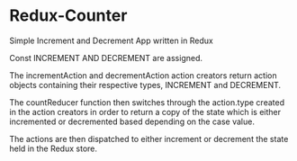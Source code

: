 # Redux-Counter
Simple Increment and Decrement App written in Redux

Const INCREMENT AND DECREMENT are assigned.

The incrementAction and decrementAction action creators return action objects containing their respective types, INCREMENT and DECREMENT. 

The countReducer function then switches through the action.type created in the action creators in order to return a copy of the state which is either incremented or decremented based depending on the case value.

The actions are then dispatched to either increment or decrement the state held in the Redux store.
